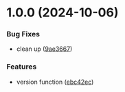 # 1.0.0 (2024-10-06)


### Bug Fixes

* clean up ([9ae3667](https://github.com/auntyemman/project_releases/commit/9ae366775ef18b76803e7b60210ae14f1027d69f))


### Features

* version function ([ebc42ec](https://github.com/auntyemman/project_releases/commit/ebc42ecb3c4bb0be54f8407d7d1b1d42de94b88a))
